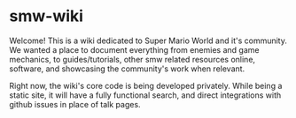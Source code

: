 # smw-wiki

Welcome! This is a wiki dedicated to Super Mario World and it's community. We wanted a place to document everything from enemies and game mechanics, to guides/tutorials, other smw related resources online, software, and showcasing the community's work when relevant.

Right now, the wiki's core code is being developed privately. While being a static site, it will have a fully functional search, and direct integrations with github issues in place of talk pages.
